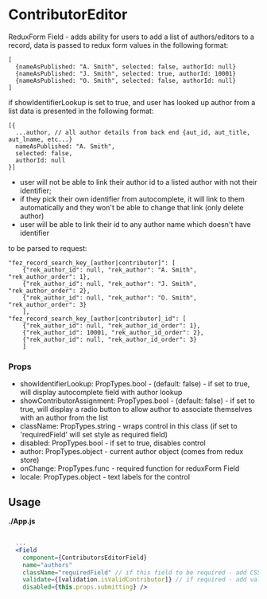 # ContributorEditor

ReduxForm Field - adds ability for users to add a list of authors/editors to a record,
data is passed to redux form values in the following format:

```
[
  {nameAsPublished: "A. Smith", selected: false, authorId: null}
  {nameAsPublished: "J. Smith", selected: true, authorId: 10001}
  {nameAsPublished: "O. Smith", selected: false, authorId: null}
]
```

if showIdentifierLookup is set to true, and user has looked up author from a list data is presented in the following format:
```
[{
  ...author, // all author details from back end {aut_id, aut_title, aut_lname, etc...}
  nameAsPublished: "A. Smith", 
  selected: false, 
  authorId: null
}]
```

- user will not be able to link their author id to a listed author with not their identifier; 
- if they pick their own identifier from autocomplete, it will link to them automatically and they won't be able to change that link (only delete author)
- user will be able to link their id to any author name which doesn't have identifier

to be parsed to request:

```
"fez_record_search_key_[author|contributor]": [
    {"rek_author_id": null, "rek_author": "A. Smith", "rek_author_order": 1}, 
    {"rek_author_id": null, "rek_author": "J. Smith", "rek_author_order": 2}, 
    {"rek_author_id": null, "rek_author": "O. Smith", "rek_author_order": 3}
    ],
"fez_record_search_key_[author|contributor]_id": [
    {"rek_author_id": null, "rek_author_id_order": 1}, 
    {"rek_author_id": 10001, "rek_author_id_order": 2}, 
    {"rek_author_id": null, "rek_author_id_order": 3}
    ]
```

### Props 
- showIdentifierLookup: PropTypes.bool - (default: false) - if set to true, will display autocomplete field with author lookup
- showContributorAssignment: PropTypes.bool - (default: false) - if set to true, will display a radio button to allow author to associate themselves with an author from the list
- className: PropTypes.string - wraps control in this class (if set to 'requiredField' will set style as required field)
- disabled: PropTypes.bool - if set to true, disables control 
- author: PropTypes.object - current author object (comes from redux store)
- onChange: PropTypes.func - required function for reduxForm Field
- locale: PropTypes.object - text labels for the control
  
## Usage

**./App.js**
```jsx

  ...
  <Field
    component={ContributorsEditorField}
    name="authors" 
    className="requiredField" // if this field to be required - add CSS class to indicate it's required
    validate={[validation.isValidContributor]} // if required - add validation
    disabled={this.props.submitting} />
    
```
